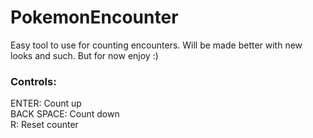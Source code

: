 <h1>PokemonEncounter</h1>

Easy tool to use for counting encounters. Will be made better with new looks and such. But for now enjoy :)

<h3>Controls:</h3>

ENTER: Count up<br />
BACK SPACE: Count down<br />
R: Reset counter<br />
